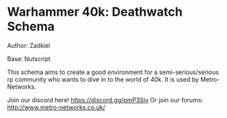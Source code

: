 # Warhammer 40k: Deathwatch Schema

Author: Zadkiel

Base: Nutscript

This schema aims to create a good environment for a semi-serious/serious rp community who wants to dive in to the world of 40k. It is used by Metro-Networks.

Join our discord here!  https://discord.gg/pmP3Sjy
Or join our forums: http://www.metro-networks.co.uk/
